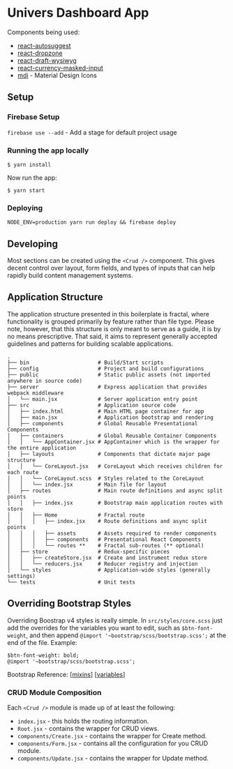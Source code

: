 # Univers Dashboard App

Components being used:

- [react-autosuggest](http://react-autosuggest.js.org/)
- [react-dropzone](https://github.com/okonet/react-dropzone)
- [react-draft-wysiwyg](https://github.com/jpuri/react-draft-wysiwyg)
- [react-currency-masked-input](https://github.com/ianmcnally/react-currency-masked-input)
- [mdi](https://materialdesignicons.com/) - Material Design Icons

## Setup

### Firebase Setup

`firebase use --add` - Add a stage for default project usage

### Running the app locally

`$ yarn install`

Now run the app:

`$ yarn start`

### Deploying

`NODE_ENV=production yarn run deploy && firebase deploy`

## Developing

Most sections can be created using the `<Crud />` component. This gives decent control over layout, form fields, and types of inputs that can help rapidly build content management systems.

## Application Structure

The application structure presented in this boilerplate is fractal, where functionality is grouped primarily by feature rather than file type. Please note, however, that this structure is only meant to serve as a guide, it is by no means prescriptive. That said, it aims to represent generally accepted guidelines and patterns for building scalable applications.

```
.
├── bin                      # Build/Start scripts
├── config                   # Project and build configurations
├── public                   # Static public assets (not imported anywhere in source code)
├── server                   # Express application that provides webpack middleware
│   └── main.jsx             # Server application entry point
├── src                      # Application source code
│   ├── index.html           # Main HTML page container for app
│   ├── main.jsx             # Application bootstrap and rendering
│   ├── components           # Global Reusable Presentational Components
│   ├── containers           # Global Reusable Container Components
│   │   └── AppContainer.jsx # AppContainer which is the wrapper for the entire application
│   ├── layouts              # Components that dictate major page structure
│   │   └── CoreLayout.jsx   # CoreLayout which receives children for each route
│   │   └── CoreLayout.scss  # Styles related to the CoreLayout
│   │   └── index.jsx        # Main file for layout
│   ├── routes               # Main route definitions and async split points
│   │   ├── index.jsx        # Bootstrap main application routes with store
│   │   ├── Home             # Fractal route
│   │   │   ├── index.jsx    # Route definitions and async split points
│   │   │   ├── assets       # Assets required to render components
│   │   │   ├── components   # Presentational React Components
│   │   │   └── routes **    # Fractal sub-routes (** optional)
│   ├── store                # Redux-specific pieces
│   │   ├── createStore.jsx  # Create and instrument redux store
│   │   └── reducers.jsx     # Reducer registry and injection
│   └── styles               # Application-wide styles (generally settings)
└── tests                    # Unit tests
```

## Overriding Bootstrap Styles

Overriding Boostrap v4 styles is really simple. In `src/styles/core.scss` just add the overrides for the variables you want to edit, such as `$btn-font-weight`, and then append `@import '~bootstrap/scss/bootstrap.scss';` at the end of the file. Example:

```
$btn-font-weight: bold;
@import '~bootstrap/scss/bootstrap.scss';
```

Bootstrap Reference: [[mixins](https://github.com/twbs/bootstrap-sass/tree/master/assets/stylesheets/bootstrap/mixins)] [[variables](https://github.com/twbs/bootstrap-sass/blob/master/assets/stylesheets/bootstrap/_variables.scss)]

### CRUD Module Composition

Each `<Crud />` module is made up of at least the following:

- `index.jsx` - this holds the routing information.
- `Root.jsx` - contains the wrapper for CRUD views.
- `components/Create.jsx` - contains the wrapper for Create method.
- `components/Form.jsx` - contains all the configuration for you CRUD module.
- `components/Update.jsx` - contains the wrapper for Update method.
